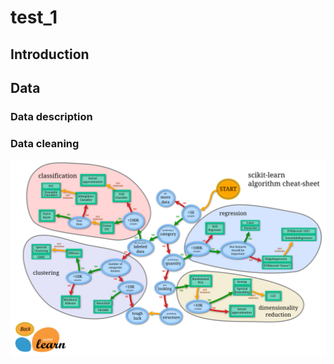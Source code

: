 # test_1

## Introduction

## Data

### Data description
### Data cleaning


![machinglearning](https://github.com/pangwit/test_1/blob/main/graph/ml_map.png)
